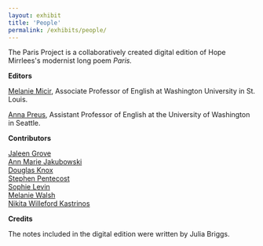 ```yaml
---
layout: exhibit
title: 'People'
permalink: /exhibits/people/
---
```


The Paris Project is a collaboratively created digital edition of Hope Mirrlees's modernist long poem *Paris.* 

**Editors**

[Melanie Micir](https://english.wustl.edu/people/melanie-micir), Associate Professor of English at Washington University in St. Louis. 

[Anna Preus](https://english.washington.edu/people/anna-preus), Assistant Professor of English at the University of Washington in Seattle. 


**Contributors**

[Jaleen Grove](https://www.risd.edu/academics/illustration/faculty/jaleen-grove)<br>
[Ann Marie Jakubowski](https://english.wustl.edu/people/ann-marie-jakubowski)<br>
[Douglas Knox](https://computing.artsci.wustl.edu/people/douglas-knox)<br>
[Stephen Pentecost](https://computing.artsci.wustl.edu/node/13151)<br>
[Sophie Levin](https://english.wustl.edu/people/sophie-levin)<br>
[Melanie Walsh](https://melaniewalsh.org/)<br>
[Nikita Willeford Kastrinos](https://english.washington.edu/people/nikita-willeford-kastrinos)<br>


**Credits**

The notes included in the digital edition were written by Julia Briggs.